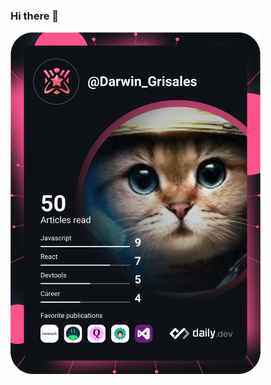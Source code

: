 ### Hi there 👋

<!--
**jhonGriGi/jhonGriGi** is a ✨ _special_ ✨ repository because its `README.md` (this file) appears on your GitHub profile.

Here are some ideas to get you started:

- 🔭 I’m currently working on ...
- 🌱 I’m currently learning ...
- 👯 I’m looking to collaborate on ...
- 🤔 I’m looking for help with ...
- 💬 Ask me about ...
- 📫 How to reach me: ...
- 😄 Pronouns: ...
- ⚡ Fun fact: ...
-->
<a href="https://app.daily.dev/Darwin_Grisales"><img src="https://github.com/jhonGriGi/jhonGriGi/blob/master/devcard.svg" width="400" alt="Darwin Grisales's Dev Card"/></a>

